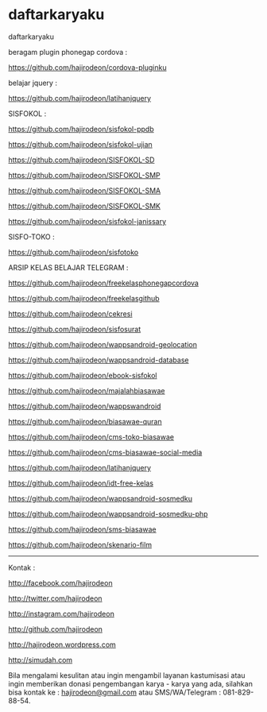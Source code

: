 # daftarkaryaku
daftarkaryaku

beragam plugin phonegap cordova :

https://github.com/hajirodeon/cordova-pluginku



belajar jquery : 

https://github.com/hajirodeon/latihanjquery



SISFOKOL : 

https://github.com/hajirodeon/sisfokol-ppdb

https://github.com/hajirodeon/sisfokol-ujian

https://github.com/hajirodeon/SISFOKOL-SD

https://github.com/hajirodeon/SISFOKOL-SMP

https://github.com/hajirodeon/SISFOKOL-SMA

https://github.com/hajirodeon/SISFOKOL-SMK

https://github.com/hajirodeon/sisfokol-janissary



SISFO-TOKO : 

https://github.com/hajirodeon/sisfotoko


ARSIP KELAS BELAJAR TELEGRAM :

https://github.com/hajirodeon/freekelasphonegapcordova

https://github.com/hajirodeon/freekelasgithub



https://github.com/hajirodeon/cekresi

https://github.com/hajirodeon/sisfosurat

https://github.com/hajirodeon/wappsandroid-geolocation

https://github.com/hajirodeon/wappsandroid-database

https://github.com/hajirodeon/ebook-sisfokol

https://github.com/hajirodeon/majalahbiasawae

https://github.com/hajirodeon/wappswandroid

https://github.com/hajirodeon/biasawae-quran

https://github.com/hajirodeon/cms-toko-biasawae

https://github.com/hajirodeon/cms-biasawae-social-media

https://github.com/hajirodeon/latihanjquery

https://github.com/hajirodeon/idt-free-kelas

https://github.com/hajirodeon/wappsandroid-sosmedku

https://github.com/hajirodeon/wappsandroid-sosmedku-php

https://github.com/hajirodeon/sms-biasawae

https://github.com/hajirodeon/skenario-film




--------------------------------------------------


Kontak : 

http://facebook.com/hajirodeon

http://twitter.com/hajirodeon

http://instagram.com/hajirodeon

http://github.com/hajirodeon

http://hajirodeon.wordpress.com

http://simudah.com



Bila mengalami kesulitan atau ingin mengambil layanan kastumisasi atau ingin memberikan donasi pengembangan karya - karya yang ada, silahkan bisa kontak ke : hajirodeon@gmail.com atau SMS/WA/Telegram : 081-829-88-54.
